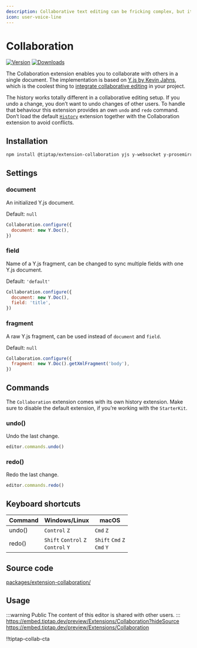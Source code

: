 ```yaml
---
description: Collaborative text editing can be fricking complex, but it doesn’t have to be that way.
icon: user-voice-line
---
```


# Collaboration
[![Version](https://img.shields.io/npm/v/@tiptap/extension-collaboration.svg?label=version)](https://www.npmjs.com/package/@tiptap/extension-collaboration)
[![Downloads](https://img.shields.io/npm/dm/@tiptap/extension-collaboration.svg)](https://npmcharts.com/compare/@tiptap/extension-collaboration?minimal=true)

The Collaboration extension enables you to collaborate with others in a single document. The implementation is based on [Y.js by Kevin Jahns](https://github.com/yjs/yjs), which is the coolest thing to [integrate collaborative editing](/guide/collaborative-editing) in your project.

The history works totally different in a collaborative editing setup. If you undo a change, you don’t want to undo changes of other users. To handle that behaviour this extension provides an own `undo` and `redo` command. Don’t load the default [`History`](/api/extensions/history) extension together with the Collaboration extension to avoid conflicts.

## Installation
```bash
npm install @tiptap/extension-collaboration yjs y-websocket y-prosemirror
```

## Settings

### document
An initialized Y.js document.

Default: `null`

```js
Collaboration.configure({
  document: new Y.Doc(),
})
```

### field
Name of a Y.js fragment, can be changed to sync multiple fields with one Y.js document.

Default: `'default'`

```js
Collaboration.configure({
  document: new Y.Doc(),
  field: 'title',
})
```

### fragment
A raw Y.js fragment, can be used instead of `document` and `field`.

Default: `null`

```js
Collaboration.configure({
  fragment: new Y.Doc().getXmlFragment('body'),
})
```

## Commands
The `Collaboration` extension comes with its own history extension. Make sure to disable the default extension, if you’re working with the `StarterKit`.

### undo()
Undo the last change.

```js
editor.commands.undo()
```
### redo()
Redo the last change.

```js
editor.commands.redo()
```

## Keyboard shortcuts
| Command | Windows/Linux                                         | macOS                                         |
| ------- | ----------------------------------------------------- | --------------------------------------------- |
| undo()  | `Control`&nbsp;`Z`                                    | `Cmd`&nbsp;`Z`                                |
| redo()  | `Shift`&nbsp;`Control`&nbsp;`Z`<br>`Control`&nbsp;`Y` | `Shift`&nbsp;`Cmd`&nbsp;`Z`<br>`Cmd`&nbsp;`Y` |

## Source code
[packages/extension-collaboration/](https://github.com/ueberdosis/tiptap/blob/main/packages/extension-collaboration/)

## Usage
:::warning Public
The content of this editor is shared with other users.
:::
https://embed.tiptap.dev/preview/Extensions/Collaboration?hideSource
https://embed.tiptap.dev/preview/Extensions/Collaboration

!!tiptap-collab-cta
